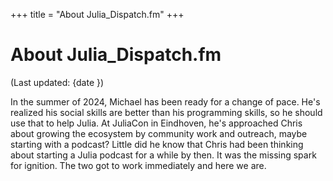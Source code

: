 +++
title = "About Julia_Dispatch.fm"
+++

# About Julia_Dispatch.fm

(Last updated: {date }) <!-- fixme -->

In the summer of 2024, Michael has been ready for a change of pace.
He's realized his social skills are better than his programming skills,
so he should use that to help Julia.
At JuliaCon in Eindhoven, he's approached Chris about growing the ecosystem
by community work and outreach, maybe starting with a podcast?
Little did he know that Chris had been thinking about starting a Julia podcast
for a while by then.
It was the missing spark for ignition.
The two got to work immediately and here we are.
